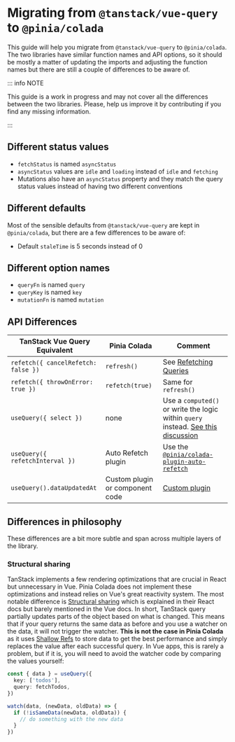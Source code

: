 # Migrating from `@tanstack/vue-query` to `@pinia/colada`

This guide will help you migrate from `@tanstack/vue-query` to `@pinia/colada`. The two libraries have similar function names and API options, so it should be mostly a matter of updating the imports and adjusting the function names but there are still a couple of differences to be aware of.

::: info NOTE

This guide is a work in progress and may not cover all the differences between the two libraries. Please, help us improve it by contributing if you find any missing information.

:::

## Different status values

- `fetchStatus` is named `asyncStatus`
- `asyncStatus` values are `idle` and `loading` instead of `idle` and `fetching`
- Mutations also have an `asyncStatus` property and they match the query status values instead of having two different conventions

## Different defaults

Most of the sensible defaults from `@tanstack/vue-query` are kept in `@pinia/colada`, but there are a few differences to be aware of:

- Default `staleTime` is 5 seconds instead of 0

## Different option names

- `queryFn` is named `query`
- `queryKey` is named `key`
- `mutationFn` is named `mutation`

## API Differences

| TanStack Vue Query Equivalent       | Pinia Colada                    | Comment                                                                                                                                                               |
| ----------------------------------- | ------------------------------- | --------------------------------------------------------------------------------------------------------------------------------------------------------------------- |
| `refetch({ cancelRefetch: false })` | `refresh()`                     | See [Refetching Queries](../guide/queries.md#Refetching-Queries)                                                                                                      |
| `refetch({ throwOnError: true })`   | `refetch(true)`                 | Same for `refresh()`                                                                                                                                                  |
| `useQuery({ select })`              | none                            | Use a `computed()` or write the logic within `query` instead. [See this discussion](https://github.com/posva/pinia-colada/discussions/113#discussioncomment-11311927) |
| `useQuery({ refetchInterval })`     | Auto Refetch plugin             | Use the [`@pinia/colada-plugin-auto-refetch`](https://github.com/posva/pinia-colada/tree/main/plugins/auto-refetch)                                                   |
| `useQuery().dataUpdatedAt`          | Custom plugin or component code | [Custom plugin](../advanced/plugins.md#Adding-a-dataUpdatedAt-property-to-queries)                                                                                    |

## Differences in philosophy

These differences are a bit more subtle and span across multiple layers of the library.

### Structural sharing

TanStack implements a few rendering optimizations that are crucial in React but unnecessary in Vue. Pinia Colada does not implement these optimizations and instead relies on Vue's great reactivity system. The most notable difference is [Structural sharing](https://tanstack.com/query/latest/docs/framework/react/guides/render-optimizations#structural-sharing) which is explained in their React docs but barely mentioned in the Vue docs. In short, TanStack query partially updates parts of the object based on what is changed. This means that if your query returns the same data as before and you use a watcher on the data, it will not trigger the watcher. **This is not the case in Pinia Colada** as it uses [Shallow Refs](https://vuejs.org/api/reactivity-advanced.html#shallowref) to store data to get the best performance and simply replaces the value after each successful query. In Vue apps, this is rarely a problem, but if it is, you will need to avoid the watcher code by comparing the values yourself:

```ts
const { data } = useQuery({
  key: ['todos'],
  query: fetchTodos,
})

watch(data, (newData, oldData) => {
  if (!isSameData(newData, oldData)) {
    // do something with the new data
  }
})
```
